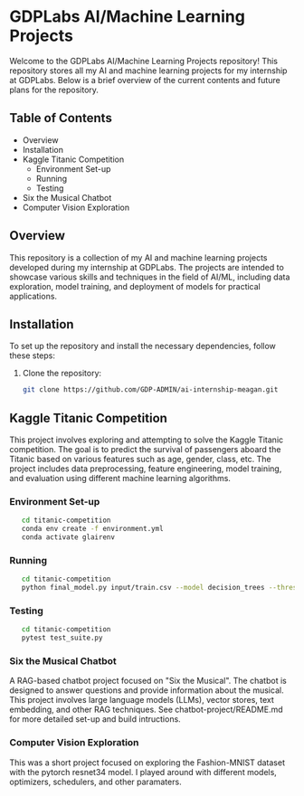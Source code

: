 # GDPLabs AI/Machine Learning Projects

Welcome to the GDPLabs AI/Machine Learning Projects repository! This repository stores all my AI and machine learning projects for my internship at GDPLabs. Below is a brief overview of the current contents and future plans for the repository.

## Table of Contents

- Overview
- Installation
- Kaggle Titanic Competition
   - Environment Set-up
   - Running
   - Testing
- Six the Musical Chatbot
- Computer Vision Exploration


## Overview

This repository is a collection of my AI and machine learning projects developed during my internship at GDPLabs. The projects are intended to showcase various skills and techniques in the field of AI/ML, including data exploration, model training, and deployment of models for practical applications.


## Installation

To set up the repository and install the necessary dependencies, follow these steps:

1. Clone the repository:
   ```bash
   git clone https://github.com/GDP-ADMIN/ai-internship-meagan.git


## Kaggle Titanic Competition

This project involves exploring and attempting to solve the Kaggle Titanic competition. The goal is to predict the survival of passengers aboard the Titanic based on various features such as age, gender, class, etc. The project includes data preprocessing, feature engineering, model training, and evaluation using different machine learning algorithms.

### Environment Set-up
```bash
   cd titanic-competition
   conda env create -f environment.yml
   conda activate glairenv
```

### Running
```bash
   cd titanic-competition
   python final_model.py input/train.csv --model decision_trees --threshold 0.55
```

### Testing
```bash
   cd titanic-competition
   pytest test_suite.py
```


### Six the Musical Chatbot

A RAG-based chatbot project focused on "Six the Musical". The chatbot is designed to answer questions and provide information about the musical. This project involves large language models (LLMs), vector stores, text embedding, and other RAG techniques. See chatbot-project/README.md for more detailed set-up and build intructions.


### Computer Vision Exploration

This was a short project focused on exploring the Fashion-MNIST dataset with the pytorch resnet34 model. I played around with different models, optimizers, schedulers, and other paramaters.
